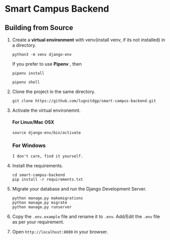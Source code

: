 # Smart Campus Backend


## Building from Source

1. Create a **virtual environment** with venv(install venv, if its not installed) in a directory.

    ```
    python3 -m venv django-env

    ```

    If you prefer to use **Pipenv** , then 

    ```
    pipenv install

    pipenv shell

    ```

2. Clone the project in the same directory.

    ```
    git clone https://github.com/lugnitdgp/smart-campus-backend.git

    ```

3. Activate the virtual environemnt.

    #### For Linux/Mac OSX   
    ```
    source django-env/bin/activate

    ```
    ### For Windows
    `I don't care, find it yourself.`

4. Install the requirements.

    ```
    cd smart-campus-backend
    pip install -r requirements.txt

    ```


7.  Migrate your database and run the Django Development Server.

    ```
    python manage.py makemigrations
    python manage.py migrate
    python manage.py runserver

    ```

    
8.  Copy the `.env.example` file and rename it to `.env`.
    Add/Edit the `.env` file as per your requirement.


9. Open `http://localhost:8000` in your browser.


